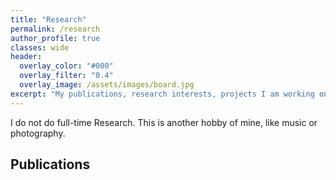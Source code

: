 ```yaml
---
title: "Research"
permalink: /research
author_profile: true
classes: wide
header:
  overlay_color: "#000"
  overlay_filter: "0.4"
  overlay_image: /assets/images/board.jpg
excerpt: "My publications, research interests, projects I am working on and _further to be developed_ ideas"
---
```


I do not do full-time Research. This is another hobby of mine, like music or photography.

## Publications

